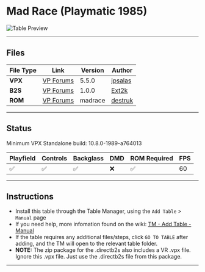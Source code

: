 # Mad Race (Playmatic 1985)

![Table Preview](../../images/vpx-jps-madrace-preview.jpg)

---

## Files
| File Type | Link | Version | Author | 
|-----------|--------|----------|--------------|
| **VPX** | [VP Forums](https://www.vpforums.org/index.php?app=downloads&showfile=14036) | 5.5.0 | [jpsalas](https://www.vpforums.org/index.php?showuser=277) |
| **B2S** | [VP Forums](https://vpuniverse.com/files/file/20533-mad-race-playmatic-1985-jpsalas-v4-vr-mr-ext2k/) | 1.0.0 | [Ext2k](https://vpuniverse.com/profile/55948-ext2k/) |
| **ROM** | [VP Forums](https://www.vpforums.org/index.php?app=downloads&showfile=549) | madrace | [destruk](https://www.vpforums.org/index.php?showuser=5) |

---

## Status 
Minimum VPX Standalone build: 10.8.0-1989-a764013

| Playfield | Controls | Backglass | DMD | ROM Required | FPS | 
|-----------|----------|-----------|-----|--------------|-----|
| :white_check_mark: | :white_check_mark: | :white_check_mark: | :x: | :white_check_mark: | 60 |

---

## Instructions

- Install this table through the Table Manager, using the `Add Table` > `Manual` page
- If you need help, more infomation found on the wiki: [TM - Add Table - Manual](https://github.com/LegendsUnchained/vpx-standalone-alp4k/wiki/%5B04%5D-%F0%9F%A7%A1-TM-%E2%80%90-Other-Features#add-table---manual)
- If the table requires any additional files/steps, click `GO TO TABLE` after adding, and the TM will open to the relevant table folder.
- **NOTE:** The zip package for the .directb2s also includes a VR .vpx file. Ignore this .vpx file. Just use the .directb2s file from this package.
---

